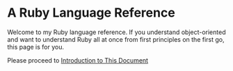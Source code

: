 # A Ruby Language Reference

Welcome to my Ruby language reference. If you understand object-oriented and want to understand Ruby all at once from first principles on the first go, this page is for you.

Please proceed to [Introduction to This Document](../../wiki/Introduction-to-This-Document)
